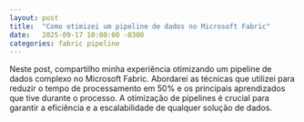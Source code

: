 ```yaml
---
layout: post
title:  "Como otimizei um pipeline de dados no Microsoft Fabric"
date:   2025-09-17 10:00:00 -0300
categories: fabric pipeline
---
```

Neste post, compartilho minha experiência otimizando um pipeline de dados complexo no Microsoft Fabric. Abordarei as técnicas que utilizei para reduzir o tempo de processamento em 50% e os principais aprendizados que tive durante o processo. A otimização de pipelines é crucial para garantir a eficiência e a escalabilidade de qualquer solução de dados.
